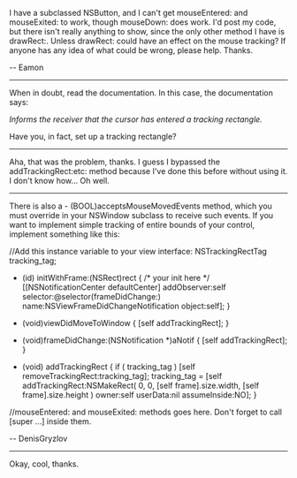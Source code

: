 I have a subclassed NSButton, and I can't get mouseEntered: and mouseExited: to work, though mouseDown: does work. I'd post my code, but there isn't really anything to show, since the only other method I have is drawRect:. Unless drawRect: could have an effect on the mouse tracking?
If anyone has any idea of what could be wrong, please help.
Thanks.

-- Eamon

----

When in doubt, read the documentation. In this case, the documentation says:

*Informs the receiver that the cursor has entered a tracking rectangle.*

Have you, in fact, set up a tracking rectangle?

----

Aha, that was the problem, thanks. I guess I bypassed the addTrackingRect:etc: method because I've done this before without using it. I don't know how... Oh well.

----

There is also a     - (BOOL)acceptsMouseMovedEvents method, which you must override in your NSWindow subclass to receive such events.
If you want to implement simple tracking of entire bounds of your control, implement something like this:

    

//Add this instance variable to your view interface:
   NSTrackingRectTag            tracking_tag;

- (id) initWithFrame:(NSRect)rect {
  /* your init here */
  	[[NSNotificationCenter defaultCenter] addObserver:self
			selector:@selector(frameDidChange:)
			 name:NSViewFrameDidChangeNotification
			  object:self];
}

- (void)viewDidMoveToWindow { [self addTrackingRect]; }
- (void)frameDidChange:(NSNotification *)aNotif { [self addTrackingRect]; }

- (void) addTrackingRect {
	if ( tracking_tag ) [self removeTrackingRect:tracking_tag];
	tracking_tag = [self addTrackingRect:NSMakeRect( 0, 0, [self frame].size.width, [self frame].size.height ) owner:self userData:nil assumeInside:NO];
}

//mouseEntered: and mouseExited: methods goes here. Don't forget to call [super ...] inside them.



-- DenisGryzlov

----

Okay, cool, thanks.
